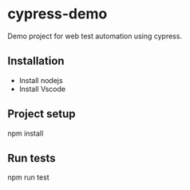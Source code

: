# cypress-demo

Demo project for web test automation using cypress.

## Installation

- Install nodejs
- Install Vscode

## Project setup

  npm install
  
## Run tests

  npm run test
